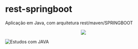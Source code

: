 # rest-springboot
Aplicação em Java, com arquitetura rest/maven/SPRINGBOOT   


<p align="center">
<img src="http://img.shields.io/static/v1?label=STATUS&message=JAVA%20LEARNING&color=GREEN&style=for-the-badge"/>
</p>

![Estudos com JAVA](https://user-images.githubusercontent.com/105395813/206859852-d902eae2-6db7-44c9-bfcb-85aa2c8be5e4.png)
